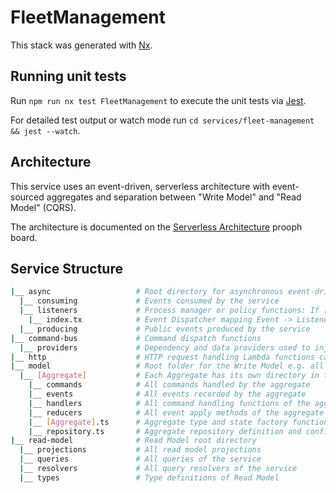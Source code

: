 # FleetManagement

This stack was generated with [Nx](https://nx.dev).

## Running unit tests

Run `npm run nx test FleetManagement` to execute the unit tests via [Jest](https://jestjs.io).

For detailed test output or watch mode run `cd services/fleet-management && jest --watch`.

## Architecture

This service uses an event-driven, serverless architecture with event-sourced aggregates and separation
between "Write Model" and "Read Model" (CQRS).

The architecture is documented on the [Serverless Architecture](https://app.prooph-board.com/inspectio/board/4f108fb9-5c68-42c4-984e-664a2dbccf52)
prooph board.

## Service Structure

```bash
|__ async                   # Root directory for asynchronous event-driven communication
  |__ consuming             # Events consumed by the service
  |__ listeners             # Process manager or policy functions: If [event] Then [command]
    |__ index.tx            # Event Dispatcher mapping Event -> Listener[]
  |__ producing             # Public events produced by the service
|__ command-bus             # Command dispatch functions
  |__ providers             # Dependency and data providers used to inject dependencies into command handlers
|__ http                    # HTTP request handling Lambda functions called by AWS API Gateway
|__ model                   # Root folder for the Write Model e.g. all aggregates
  |__ [Aggregate]           # Each Aggregate has its own directory in the Write Model
    |__ commands            # All commands handled by the aggregate
    |__ events              # All events recorded by the aggregate
    |__ handlers            # All command handling functions of the aggregate
    |__ reducers            # All event apply methods of the aggregate
    |__ [Aggregate].ts      # Aggregate type and state factory function
    |__ repository.ts       # Aggregate repository definition and configured instance
|__ read-model              # Read Model root directory
  |__ projections           # All read model projections
  |__ queries               # All queries of the service
  |__ resolvers             # All query resolvers of the service
  |__ types                 # Type definitions of Read Model
```
